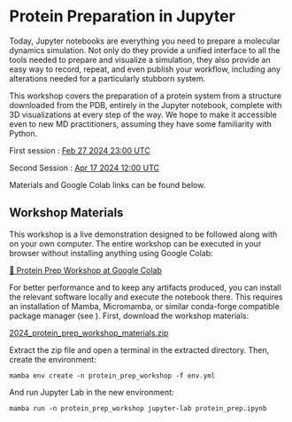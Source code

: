 # Protein Preparation in Jupyter

Today, Jupyter notebooks are everything you need to prepare a molecular dynamics simulation. Not only do they provide a unified interface to all the tools needed to prepare and visualize a simulation, they also provide an easy way to record, repeat, and even publish your workflow, including any alterations needed for a particularly stubborn system.

This workshop covers the preparation of a protein system from a structure downloaded from the PDB, entirely in the Jupyter notebook, complete with 3D visualizations at every step of the way. We hope to make it accessible even to new MD practitioners, assuming they have some familiarity with Python. 

First session
: [Feb 27 2024 23:00 UTC](https://time.is/1000_28_Feb_2024_in_Canberra/Tokyo/Auckland,_New_Zealand/Los_Angeles/Chicago/Phoenix/New_York/UTC?Protein_Prep_OpenFF_Workshop)

Second Session
: [Apr 17 2024 12:00 UTC](https://time.is/2200_17_Apr_2024_in_Canberra/Beijing/Berlin/Los_Angeles/Chicago/Phoenix/New_York/London/UTC?Protein_Prep_OpenFF_Workshop)

Materials and Google Colab links can be found below.

## Workshop Materials

This workshop is a live demonstration designed to be followed along with on your own computer. The entire workshop can be executed in your browser without installing anything using Google Colab:

[🤝 Protein Prep Workshop at Google Colab](https://colab.research.google.com/github/openforcefield/openff-docs/blob/main/source/workshops/2024/protein_prep/colab-protein_prep.ipynb)

For better performance and to keep any artifacts produced, you can install the relevant software locally and execute the notebook there. This requires an installation of Mamba, Micromamba, or similar conda-forge compatible package manager (see [](/install.md)). First, download the workshop materials:

[2024_protein_prep_workshop_materials.zip](path:protein_prep/2024_protein_prep_workshop_materials.zip)

Extract the zip file and open a terminal in the extracted directory. Then, create the environment:

```shell
mamba env create -n protein_prep_workshop -f env.yml
```

And run Jupyter Lab in the new environment:

```shell
mamba run -n protein_prep_workshop jupyter-lab protein_prep.ipynb
```
